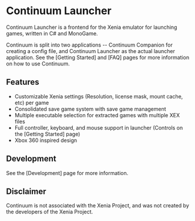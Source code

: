 # Continuum Launcher
Continuum Launcher is a frontend for the Xenia emulator for launching games, written in C# and MonoGame.

Continuum is split into two applications -- Continuum Companion for creating a config file, and Continuum Launcher as the actual launcher application.
See the [Getting Started] and [FAQ] pages for more information on how to use Continuum.

## Features
 - Customizable Xenia settings (Resolution, license mask, mount cache, etc) per game
 - Consolidated save game system with save game management
 - Multiple executable selection for extracted games with multiple XEX files
 - Full controller, keyboard, and mouse support in launcher (Controls on the [Getting Started] page)
 - Xbox 360 inspired design

## Development
See the [Development] page for more information.

## Disclaimer
Continuum is not associated with the Xenia Project, and was not created by the developers of the Xenia Project.
